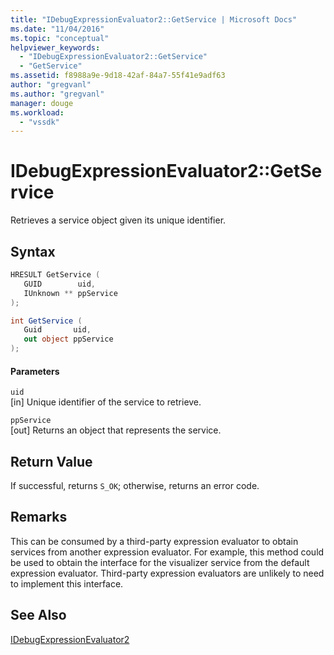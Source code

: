 ```yaml
---
title: "IDebugExpressionEvaluator2::GetService | Microsoft Docs"
ms.date: "11/04/2016"
ms.topic: "conceptual"
helpviewer_keywords: 
  - "IDebugExpressionEvaluator2::GetService"
  - "GetService"
ms.assetid: f8988a9e-9d18-42af-84a7-55f41e9adf63
author: "gregvanl"
ms.author: "gregvanl"
manager: douge
ms.workload: 
  - "vssdk"
---
```

# IDebugExpressionEvaluator2::GetService
Retrieves a service object given its unique identifier.  
  
## Syntax  
  
```cpp  
HRESULT GetService (  
   GUID        uid,  
   IUnknown ** ppService  
);  
```  
  
```csharp  
int GetService (  
   Guid       uid,  
   out object ppService  
);  
```  
  
#### Parameters  
 `uid`  
 [in] Unique identifier of the service to retrieve.  
  
 `ppService`  
 [out] Returns an object that represents the service.  
  
## Return Value  
 If successful, returns `S_OK`; otherwise, returns an error code.  
  
## Remarks  
 This can be consumed by a third-party expression evaluator to obtain services from another expression evaluator. For example, this method could be used to obtain the interface for the visualizer service from the default expression evaluator. Third-party expression evaluators are unlikely to need to implement this interface.  
  
## See Also  
 [IDebugExpressionEvaluator2](../../../extensibility/debugger/reference/idebugexpressionevaluator2.md)